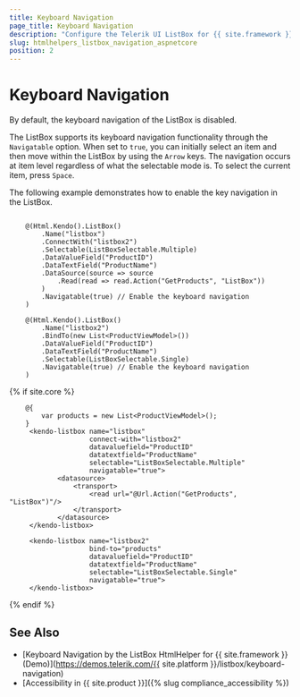 ```yaml
---
title: Keyboard Navigation
page_title: Keyboard Navigation
description: "Configure the Telerik UI ListBox for {{ site.framework }} to enable keyboard navigation."
slug: htmlhelpers_listbox_navigation_aspnetcore
position: 2
---
```


# Keyboard Navigation

By default, the keyboard navigation of the ListBox is disabled.

The ListBox supports its keyboard navigation functionality through the `Navigatable` option. When set to `true`, you can initially select an item and then move within the ListBox by using the `Arrow` keys. The navigation occurs at item level regardless of what the selectable mode is. To select the current item, press `Space`.

The following example demonstrates how to enable the key navigation in the ListBox.

```HtmlHelper

    @(Html.Kendo().ListBox()
        .Name("listbox")
        .ConnectWith("listbox2")
        .Selectable(ListBoxSelectable.Multiple)
        .DataValueField("ProductID")
        .DataTextField("ProductName")
        .DataSource(source => source
            .Read(read => read.Action("GetProducts", "ListBox"))
        )
        .Navigatable(true) // Enable the keyboard navigation
    )

    @(Html.Kendo().ListBox()
        .Name("listbox2")
        .BindTo(new List<ProductViewModel>())
        .DataValueField("ProductID")
        .DataTextField("ProductName")
        .Selectable(ListBoxSelectable.Single)
        .Navigatable(true) // Enable the keyboard navigation
    )

```
{% if site.core %}
```TagHelper
    @{
        var products = new List<ProductViewModel>();
    }
     <kendo-listbox name="listbox"
                    connect-with="listbox2"
                    datavaluefield="ProductID"
                    datatextfield="ProductName"
                    selectable="ListBoxSelectable.Multiple"
                    navigatable="true">
            <datasource>
                <transport>
                    <read url="@Url.Action("GetProducts", "ListBox")"/>
                </transport>
            </datasource>
     </kendo-listbox>

     <kendo-listbox name="listbox2"
                    bind-to="products"
                    datavaluefield="ProductID"
                    datatextfield="ProductName"
                    selectable="ListBoxSelectable.Single"
                    navigatable="true">
     </kendo-listbox>

```
{% endif %}

## See Also

* [Keyboard Navigation by the ListBox HtmlHelper for {{ site.framework }} (Demo)](https://demos.telerik.com/{{ site.platform }}/listbox/keyboard-navigation)
* [Accessibility in {{ site.product }}]({% slug compliance_accessibility %})
